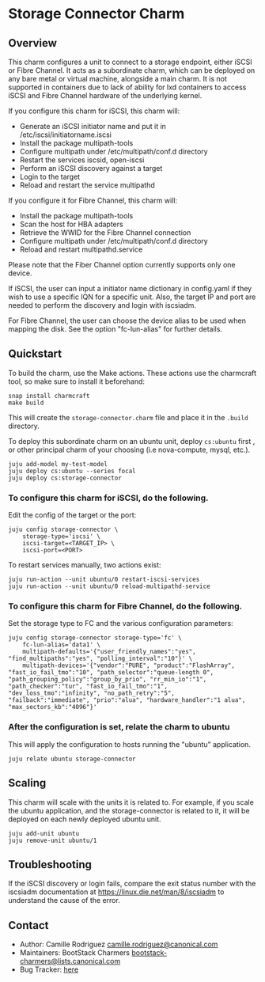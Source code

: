 # Storage Connector Charm

## Overview

This charm configures a unit to connect to a storage endpoint, either iSCSI or Fibre Channel. 
It acts as a subordinate charm, which can be deployed on any bare metal or virtual machine, 
alongside a main charm. It is not supported in containers due to lack of ability for lxd 
containers to access iSCSI and Fibre Channel hardware of the underlying kernel. 

If you configure this charm for iSCSI, this charm will:
- Generate an iSCSI initiator name and put it in /etc/iscsi/initiatorname.iscsi
- Install the package multipath-tools
- Configure multipath under /etc/multipath/conf.d directory
- Restart the services iscsid, open-iscsi
- Perform an iSCSI discovery against a target
- Login to the target
- Reload and restart the service multipathd

If you configure it for Fibre Channel, this charm will:
- Install the package multipath-tools
- Scan the host for HBA adapters
- Retrieve the WWID for the Fibre Channel connection
- Configure multipath under /etc/multipath/conf.d directory
- Reload and restart multipathd.service

Please note that the Fiber Channel option currently supports only one device. 

If iSCSI, the user can input a initiator name dictionary in config.yaml if they wish to use a
specific IQN for a specific unit. Also, the target IP and port are needed to perform
the discovery and login with iscsiadm. 

For Fibre Channel, the user can choose the device alias to be used when mapping the disk.
See the option "fc-lun-alias" for further details.


## Quickstart

To build the charm, use the Make actions. These actions use the charmcraft tool, so make sure to install it beforehand:
```
snap install charmcraft
make build
```
This will create the `storage-connector.charm` file and place it in the `.build` directory.

To deploy this subordinate charm on an ubuntu unit, deploy `cs:ubuntu` first , or other principal
charm of your choosing (i.e nova-compute, mysql, etc.).
```
juju add-model my-test-model
juju deploy cs:ubuntu --series focal
juju deploy cs:storage-connector
```

### To configure this charm for iSCSI, do the following.

Edit the config of the target or the port:
```
juju config storage-connector \
    storage-type='iscsi' \
    iscsi-target=<TARGET_IP> \
    iscsi-port=<PORT>
```

To restart services manually, two actions exist:
```
juju run-action --unit ubuntu/0 restart-iscsi-services
juju run-action --unit ubuntu/0 reload-multipathd-service
```

### To configure this charm for Fibre Channel, do the following.

Set the storage type to FC and the various configuration parameters:
```
juju config storage-connector storage-type='fc' \
    fc-lun-alias='data1' \
    multipath-defaults='{"user_friendly_names":"yes", "find_multipaths":"yes", "polling_interval":"10"}' \
    multipath-devices='{"vendor":"PURE", "product":"FlashArray", "fast_io_fail_tmo":"10", "path_selector":"queue-length 0", "path_grouping_policy":"group_by_prio", "rr_min_io":"1", "path_checker":"tur", "fast_io_fail_tmo":"1", "dev_loss_tmo":"infinity", "no_path_retry":"5", "failback":"immediate", "prio":"alua", "hardware_handler":"1 alua", "max_sectors_kb":"4096"}'
```

### After the configuration is set, relate the charm to ubuntu

This will apply the configuration to hosts running the "ubuntu" application.
```
juju relate ubuntu storage-connector
```

## Scaling

This charm will scale with the units it is related to. For example, if you scale the 
ubuntu application, and the storage-connector is related to it, it will be deployed on each 
newly deployed ubuntu unit. 
```
juju add-unit ubuntu
juju remove-unit ubuntu/1
```

## Troubleshooting

If the iSCSI discovery or login fails, compare the exit status number with the
iscsiadm documentation at https://linux.die.net/man/8/iscsiadm to understand the
cause of the error.


## Contact
 - Author: Camille Rodriguez <camille.rodriguez@canonical.com>
 - Maintainers: BootStack Charmers <bootstack-charmers@lists.canonical.com>
 - Bug Tracker: [here](https://bugs.launchpad.net/charm-storage-connector)
 
